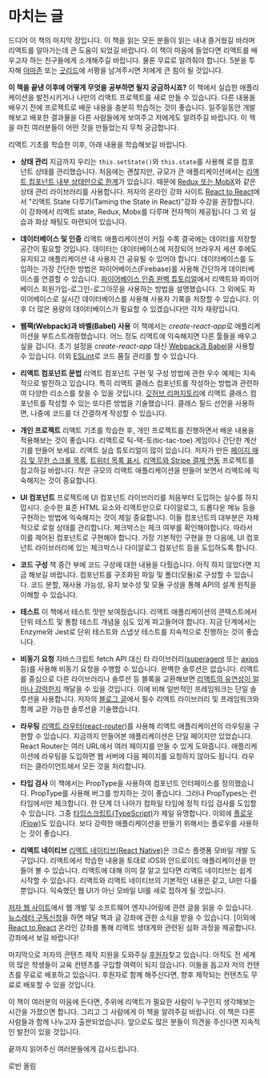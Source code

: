 # 마치는 글

드디어 이 책의 마지막 장입니다. 이 책을 읽는 모든 분들이 읽는 내내 즐거웠길 바라며 리액트를 알아가는데 큰 도움이 되었길 바랍니다. 이 책이 마음에 들었다면 리액트를 배우고자 하는 친구들에게 소개해주길 바랍니다. 물론 무료로 알려줘야 합니다. 5분을 투자해 [아마존](https://www.amazon.com/dp/B077HJFCQX) 또는 [굿리드](https://www.goodreads.com/book/show/37503118-the-road-to-learn-react)에 서평을 남겨주시면 저에게 큰 힘이 될 것입니다.

**이 책을 끝낸 이후에 어떻게 무엇을 공부하면 될지 궁금하시죠?** 이 책에서 실습한 애플리케이션을 발전시키거나 나만의 리액트 프로젝트를 새로 만들 수 있습니다. 다른 내용을 배우기 전에 프로젝트로 배운 내용을 충분히 학습하는 것이 좋습니다. 일주일동안 개발해보고 배포한 결과물을 다른 사람들에게 보여주고 저에게도 알려주길 바랍니다. 이 책을 마친 여러분들이 어떤 것을 만들었는지 무척 궁금합니다.

리액트 기초를 학습한 이후, 아래 내용을 학습해보길 바랍니다.

* **상태 관리** 지금까지 우리는 `this.setState()`와 `this.state`를 사용해 로컬 컴포넌트 상태를 관리했습니다. 처음에는 괜찮지만, 규모가 큰 애플리케이션에서는 [리액트 컴포넌트 내부 상태만으로 한계](https://www.robinwieruch.de/learn-react-before-using-redux/)가 있습니다. 때문에 [Redux 또는 MobX](https://www.robinwieruch.de/redux-mobx-confusion/)와 같은 상태 관리 라이브러리를 사용합니다. 저자의 온라인 강좌 사이트 [React to React](https://roadtoreact.com/)에서 "리액트 State 다루기(Taming the State in React)"강좌 수강을 권장합니다. 이 강좌에서 리액트 state, Redux, Mobx를 다루며 전자책이 제공됩니다 그 외 실습과 화상 채팅도 마련되어 있습니다.

* **데이터베이스 및 인증** 리액트 애플리케이션이 커질 수록 결국에는 데이터를 저장할 공간이 필요할 것입니다. 데이터는 데이터베이스에 저장되어 브라우저 세션 후에도 유지되고 애플리케이션 내 사용자 간 공유될 수 있어야 합니다. 데이터베이스를 도입하는 가장 간단한 방법은 파이어베이스(Firebase)를 사용해 간단하게 데이터베이스를 연결할 수 있습니다. [파이어베이스 인증 완벽 튜토리얼](https://www.robinwieruch.de/complete-firebase-authentication-react-tutorial/)에서 리액트와 파이어베이스 회원가입-로그인-로그아웃을 사용하는 방법을 설명했습니다. 그 외에도 파이어베이스로 실시간 데이터베이스를 사용해 사용자 기록을 저장할 수 있습니다. 이후 더 많은 용량의 데이터베이스가 필요할 수 있겠습니다만 각자 재량입니다.

* **웹팩(Webpack)과 바벨(Babel) 사용** 이 책에서는 *create-react-app*로 애플리케이션을 부트스트래핑했습니다. 어느 정도 리액트에 익숙해지면 다른 툴들을 배우고 싶을 겁니다. 초기 설정을 *create-react-app* 대신 [Webpack과 Babel](https://www.robinwieruch.de/minimal-react-webpack-babel-setup/)을 사용할 수 있습니다. 이외 [ESLint](https://www.robinwieruch.de/react-eslint-webpack-babel/)로 코드 품질 관리를 할 수 있습니다.

* **리액트 컴포넌트 문법** 리액트 컴포넌트 구현 및 구성 방법에 관한 우수 예제는 지속적으로 발전하고 있습니다. 특히 리액트 클래스 컴포넌트를 작성하는 방법과 관련하여 다양한 리소스를 찾을 수 있을 것입니다. [깃허브 리퍼지토리](https://github.com/rwieruch/react-alternative-class-component-syntax)에 리액트 클래스 컴포넌트를 작성할 수 있는 또다른 방법을 기술했습니다. 클래스 필드 선언을 사용하면, 나중에 코드를 더 간결하게 작성할 수 있습니다.

* **개인 프로젝트** 리액트 기초를 학습한 후, 개인 프로젝트를 진행하면서 배운 내용을 적용해보는 것이 좋습니다. 리액트로 틱-택-토(tic-tac-toe) 게임이나 간단한 계산기를 만들어 보세요. 리액트 실습 튜토리얼이 많이 있습니다. 저자가 만든 [페이지 매김 및 무한 스크롤 목록](https://www.robinwieruch.de/react-paginated-list/), [트위터 목록 표시](https://www.robinwieruch.de/react-svg-patterns/), [리액트와 Stripe 결제 연동](https://www.robinwieruch.de/react-express-stripe-payment/) 프로젝트를 참고하길 바랍니다. 작은 규모의 리액트 애플리케이션을 만들어 보면서 리액트에 익숙해지는 것이 중요합니다.

* **UI 컴포넌트** 프로젝트에 UI 컴포넌트 라이브러리를 처음부터 도입하는 실수를 하지 맙시다. 순수한 표준 HTML 요소와 리액트만으로 다이알로그, 드롭다운 메뉴 등을 구현하는 방법에 익숙해지는 것이 제일 중요합니다. 이들 컴포넌트의 대부분은 자체적으로 로컬 상태를 관리합니다. 체크박스는 체크 여부를 확인해야합니다. 따라서 이를 제어된 컴포넌트로 구현해야 합니다. 가장 기본적인 구현을 한 다음에,  UI 컴포넌트 라이브러리에 있는 체크박스나 다이알로그 컴포넌트 등을 도입하도록 합니다.

* **코드 구성** 책 중간 부에 코드 구성에 대한 내용을 다뤘습니다. 아직 하지 않았다면 지금 해보길 바랍니다. 컴포넌트를 구조화된 파일 및 폴더(모듈)로 구성할 수 있습니다. 코드 분할, 재사용 가능성, 유지 보수성 및 모듈 구성을 통해 API의 설계 원칙을 이해할 수 있습니다. 

* **테스트** 이 책에서 테스트 맛만 보여줬습니다. 리액트 애플리케이션의 콘텍스트에서 단위 테스트 및 통합 테스트 개념을 심도 있게 파고들어야 합니다. 지금 단계에서는 Enzyme와 Jest로 단위 테스트와 스냅샷 테스트를 지속적으로 진행하는 것이 좋습니다.

* **비동기 요청** 자바스크립트 fetch API 대신 타 라이브러리([superagent](https://github.com/visionmedia/superagent) 또는 [axios](https://github.com/mzabriskie/axios) 등)를 사용해 비동기 요청을 수행할 수 있습니다. 완벽한 솔루션은 없습니다. 리액트를 중심으로 다른 라이브러리나 솔루션 등 블록을 교환해보면 [리액트의 유연성이 얼마나 강력한지](https://www.robinwieruch.de/reasons-why-i-moved-from-angular-to-react/) 깨달을 수 있을 것입니다. 이에 비해 일반적인 프레임워크는 단일 솔루션을 사용합니다. 저자의 [블로그 글](https://www.robinwieruch.de/essential-react-libraries-framework/)에서 필수 리액트 라이브러리 및 프레임워크와 함께 교환 가능한 솔루션을 기술했습니다.

* **라우팅** [리액트 라우터(react-router)](https://github.com/ReactTraining/react-router)를 사용해 리액트 애플리케이션의 라우팅을 구현할 수 있습니다. 지금까지 만들어본 애플리케이션은 단일 페이지만 있었습니다. React Router는 여러 URL에서 여러 페이지를 만들 수 있게 도와줍니다. 애플리케이션에 라우팅을 도입하면 웹 서버에 다음 페이지를 요청하지 않아도 됩니다. 라우터는 클라이언트에서 모든 것을 처리합니다.

* **타입 검사** 이 책에서는 PropType을 사용하여 컴포넌트 인터페이스를 정의했습니다. PropType를 사용해 버그를 방지하는 것이 좋습니다. 그러나 PropTypes는 런타임에서만 체크합니다. 한 단계 더 나아가 컴파일 타임에 정적 타입 검사를 도입할 수 있습니다. 그중 [타입스크립트(TypeScript)](https://www.typescriptlang.org/)가 제일 유명합니다. 이외에 [플로우(Flow)](https://flowtype.org/)도 있습니다. 보다 강력한 애플리케이션을 만들기 위해서는 플로우를 사용하는 것이 좋습니다.

* **리액트 네이티브** [리액트 네이티브(React Native)](https://facebook.github.io/react-native/)은 크로스 플랫폼 모바일 개발 도구입니다. 리액트에서 학습한 내용을 토대로 iOS와 안드로이드 애플리케이션을 만들어 볼 수 있습니다. 리액트에 대해 이미 잘 알고 있다면 리액트 네이티브는 쉽게 시작할 수 있습니다. 리액트와 리액트 네이티브의 기본적인 내용은 같고, UI만 다를 뿐입니다. 익숙했던 웹 UI가 아닌 모바일 UI를 새로 접하게 될 것입니다.

[저자 웹 사이트](https://www.robinwieruch.de/)에서 웹 개발 및 소프트웨어 엔지니어링에 관련 글을 읽을 수 있습니다. [뉴스레터 구독신청](https://www.getrevue.co/profile/rwieruch)을 하면 매달 책과 글 강좌에 관한 소식을 받을 수 있습니다. [이외에 [React to React](https://roadtoreact.com/) 온라인 강좌를 통해 리액트 생태계와 관련된 심화 과정을 제공합니다. 강좌에서 보길 바랍니다!

마지막으로 저자의 콘텐츠 제작 지원을 도와주실 [후원자](https://www.patreon.com/rwieruch)찾고 있습니다. 아직도 전 세계의 많은 학생들이 교육 컨텐츠를 구입할 여력이 되지 않습니다. 이들을 돕고자 저의 컨텐츠를 무료로 배포하고 있습니다. 후원자로 함께 해주신다면,  향후 제작되는 컨텐츠도 무료로 배포할 수 있을 것입니다.

이 책이 여러분의 마음에 든다면, 주위에 리액트가 필요한 사람이 누구인지 생각해보는 시간을 가졌으면 합니다. 그리고 그 사람에게 이 책을 알려주길 바랍니다. 이 책은 다른 사람들과 함께 나누고자 출판되었습니다. 앞으로도 많은 분들이 의견을 주신다면 지속적인 발전이 있을 것입니다. 

끝까지 읽어주신 여러분들에게 감사드립니다.

로빈 올림
